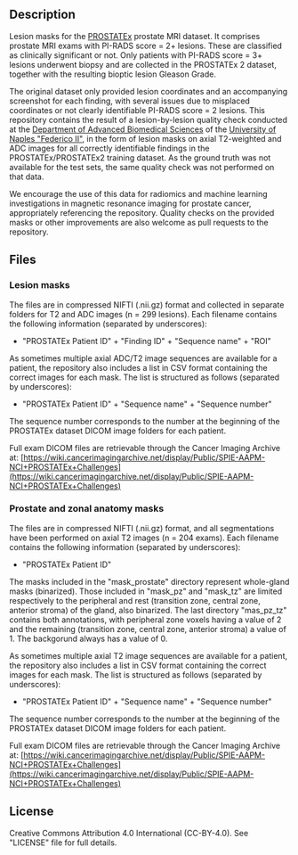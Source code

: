 ## Description

Lesion masks for the [PROSTATEx](https://wiki.cancerimagingarchive.net/display/Public/SPIE-AAPM-NCI+PROSTATEx+Challenges) prostate MRI dataset.
It comprises prostate MRI exams with PI-RADS score = 2+ lesions. These are classified as clinically significant or not. Only patients with PI-RADS score = 3+ lesions underwent biopsy and are collected in the PROSTATEx 2 dataset, together with the resulting bioptic lesion Gleason Grade.

The original dataset only provided lesion coordinates and an accompanying screenshot for each finding, with several issues due to misplaced coordinates or not clearly identifiable PI-RADS score = 2 lesions. This repository contains the result of a lesion-by-lesion quality check conducted at the [Department of Advanced Biomedical Sciences](http://www.dises.unina.it/en_GB/web/guest/-/768572-dipartimento-di-scienze-biomediche-avanzate) of the [University of Naples "Federico II"](http://www.unina.it/), in the form of lesion masks on axial T2-weighted and ADC images for all correctly identifiable findings in the PROSTATEx/PROSTATEx2 training dataset. As the ground truth was not available for the test sets, the same quality check was not performed on that data.

We encourage the use of this data for radiomics and machine learning investigations in magnetic resonance imaging for prostate cancer, appropriately referencing the repository. Quality checks on the provided masks or other improvements are also welcome as pull requests to the repository.

## Files

### Lesion masks

The files are in compressed NIFTI (.nii.gz) format and collected in separate folders for T2 and ADC images (n = 299 lesions). Each filename contains the following information (separated by underscores):

- "PROSTATEx Patient ID" + "Finding ID" + "Sequence name" + "ROI"

As sometimes multiple axial ADC/T2 image sequences are available for a patient, the repository also includes a list in CSV format containing the correct images for each mask. The list is structured as follows (separated by underscores):

- "PROSTATEx Patient ID" + "Sequence name" + "Sequence number"

The sequence number corresponds to the number at the beginning of the PROSTATEx dataset DICOM image folders for each patient.

Full exam DICOM files are retrievable through the Cancer Imaging Archive at: [https://wiki.cancerimagingarchive.net/display/Public/SPIE-AAPM-NCI+PROSTATEx+Challenges](https://wiki.cancerimagingarchive.net/display/Public/SPIE-AAPM-NCI+PROSTATEx+Challenges)

### Prostate and zonal anatomy masks

The files are in compressed NIFTI (.nii.gz) format, and all segmentations have been performed on axial T2 images (n = 204 exams). Each filename contains the following information (separated by underscores):

- "PROSTATEx Patient ID"

The masks included in the "mask_prostate" directory represent whole-gland masks (binarized). Those included in "mask_pz" and "mask_tz" are limited respectively to the peripheral and rest (transition zone, central zone, anterior stroma) of the gland, also binarized. The last directory "mas_pz_tz" contains both annotations, with peripheral zone voxels having a value of 2 and the remaining (transition zone, central zone, anterior stroma) a value of 1. The backgorund always has a value of 0.
 
As sometimes multiple axial T2 image sequences are available for a patient, the repository also includes a list in CSV format containing the correct images for each mask. The list is structured as follows (separated by underscores):

- "PROSTATEx Patient ID" + "Sequence name" + "Sequence number"

The sequence number corresponds to the number at the beginning of the PROSTATEx dataset DICOM image folders for each patient.

Full exam DICOM files are retrievable through the Cancer Imaging Archive at: [https://wiki.cancerimagingarchive.net/display/Public/SPIE-AAPM-NCI+PROSTATEx+Challenges](https://wiki.cancerimagingarchive.net/display/Public/SPIE-AAPM-NCI+PROSTATEx+Challenges)

## License

Creative Commons Attribution 4.0 International (CC-BY-4.0). See "LICENSE" file for full details.
